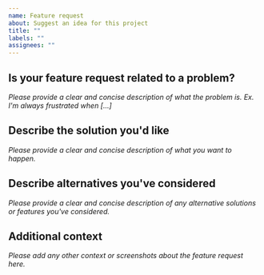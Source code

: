 ```yaml
---
name: Feature request
about: Suggest an idea for this project
title: ""
labels: ""
assignees: ""
---
```


## Is your feature request related to a problem?

_Please provide a clear and concise description of what the problem is. Ex. I'm always frustrated when [...]_

## Describe the solution you'd like

_Please provide a clear and concise description of what you want to happen._

## Describe alternatives you've considered

_Please provide a clear and concise description of any alternative solutions or features you've considered._

## Additional context

_Please add any other context or screenshots about the feature request here._
